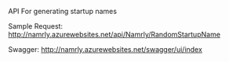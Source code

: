 API For generating startup names

Sample Request:
http://namrly.azurewebsites.net/api/Namrly/RandomStartupName

Swagger:
http://namrly.azurewebsites.net/swagger/ui/index
